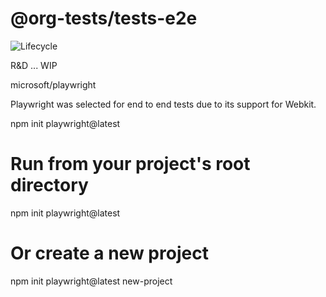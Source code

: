 # @org-tests/tests-e2e
![Lifecycle](https://img.shields.io/badge/lifecycle-unstable-red)

R&D ... WIP

microsoft/playwright

Playwright was selected for end to end tests due to its support for Webkit.

npm init playwright@latest


# Run from your project's root directory
npm init playwright@latest
# Or create a new project
npm init playwright@latest new-project